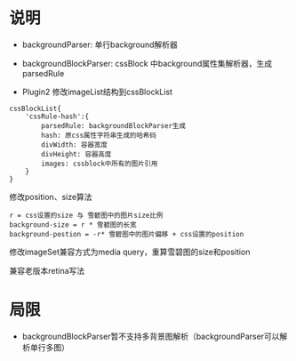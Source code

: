 # 说明
+ backgroundParser: 单行background解析器
+ backgroundBlockParser: cssBlock 中background属性集解析器，生成parsedRule

+ Plugin2 修改imageList结构到cssBlockList
```
cssBlockList{
	'cssRule-hash':{
		parsedRule: backgroundBlockParser生成
		hash: 原css属性字符串生成的哈希码
		divWidth: 容器宽度
		divHeight: 容器高度
		images: cssblock中所有的图片引用
	}
}
```
修改position、size算法
```
r = css设置的size 与 雪碧图中的图片size比例 
background-size = r * 雪碧图的长宽
background-postion = -r* 雪碧图中的图片偏移 + css设置的position 

```
修改imageSet兼容方式为media query，重算雪碧图的size和position

兼容老版本retina写法


# 局限

+ backgroundBlockParser暂不支持多背景图解析（backgroundParser可以解析单行多图）




